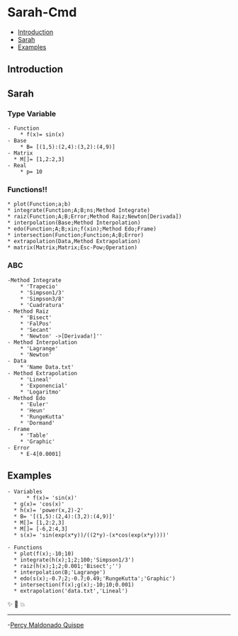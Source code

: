 Sarah-Cmd
======================

[sarah]: http://guides.github.com/overviews/mastering-markdown/

  - [Introduction](#introduction)
  - [Sarah](#sarah)
  - [Examples](#examples)

## Introduction ##

## Sarah ##

### Type Variable
    - Function
    	* f(x)= sin(x)
    - Base
    	* B= [(1,5):(2,4):(3,2):(4,9)]
    - Matrix
      * M[]= [1,2:2,3]
    - Real 
    	* p= 10    

### Functions!!
    * plot(Function;a;b)
    * integrate(Function;A;B;ns;Method Integrate)
    * raiz(Function;A;B;Error;Method Raiz;Newton[Derivada])
    * interpolation(Base;Method Interpolation)
    * edo(Function;A;B;xin;f(xin);Method Edo;Frame)	
    * intersection(Function;Function;A;B;Error)
    * extrapolation(Data,Method Extrapolation)
    * matrix(Matrix;Matrix;Esc-Pow;Operation)
    
### ABC
    -Method Integrate
        * 'Trapecio'
        * 'Simpson1/3'
        * 'Simpson3/8'
        * 'Cuadratura'
    - Method Raiz
        * 'Bisect'
        * 'FalPos'
        * 'Secant'
        * 'Newton' ->[Derivada!]''
    - Method Interpolation
        * 'Lagrange'
        * 'Newton'
    - Data
        * 'Name Data.txt'
    - Method Extrapolation
        * 'Lineal'
        * 'Exponencial'
        * 'Logaritmo'
    - Method Edo
        * 'Euler'
        * 'Heun'
        * 'RungeKutta'
        * 'Dormand'
    - Frame
        * 'Table'
        * 'Graphic'  
    - Error
        * E-4[0.0001]
## Examples
    - Variables
		  * f(x)= 'sin(x)'
      * g(x)= 'cos(x)'
      * h(x)= 'power(x,2)-2'
      * B= '[(1,5):(2,4):(3,2):(4,9)]'
      * M[]= [1,2:2,3]
      * M[]= [-6,2:4,3]
      * s(x)= 'sin(exp(x*y))/((2*y)-(x*cos(exp(x*y))))'

    - Functions
      * plot(f(x);-10;10)
      * integrate(h(x);1;2;100;'Simpson1/3')
      * raiz(h(x);1;2;0.001;'Bisect';'')
      * interpolation(B;'Lagrange')
      * edo(s(x);-0.7;2;-0.7;0.49;'RungeKutta';'Graphic')
      * intersection(f(x);g(x);-10;10;0.001)
      * extrapolation('data.txt','Lineal')

:sparkles: :camel: :boom:

* * *
-[Percy Maldonado Quispe](https://github.com/percy00010)
